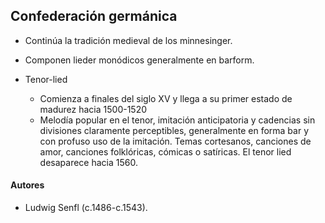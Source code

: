 ## Confederación germánica

- Continúa la tradición medieval de los minnesinger. 
- Componen lieder monódicos generalmente en barform.

- Tenor-lied
	- Comienza a finales del siglo XV y llega a su primer estado de madurez hacia 1500-1520
	- Melodía popular en el tenor, imitación anticipatoria y cadencias sin divisiones claramente perceptibles, generalmente en forma bar y con profuso uso de la imitación. Temas cortesanos, canciones de amor, canciones folklóricas, cómicas o satíricas. El tenor lied desaparece hacia 1560.

#### Autores
- Ludwig Senfl (c.1486-c.1543).
